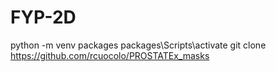# FYP-2D

python -m venv packages
packages\Scripts\activate
git clone https://github.com/rcuocolo/PROSTATEx_masks